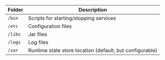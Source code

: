 
| Folder    | Description     |
| --------- | --------------- |
| `/bin`    | Scripts for starting/stopping services |
| `/etc`    | Configuration files |
| `/libs`   | Jar files |
| `/logs`   | Log files |
| `/var`    | Runtime state store location (default, but configurable) |